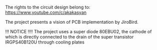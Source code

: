 The rights to the circuit design belong to: 
https://www.youtube.com/c/akakasyan

The project presents a vision of PCB implementation by JiroBird.

!!! NOTICE !!!!
The project uses a super diode 80EBU02, the cathode of which is directly connected to the drain of the super transistor IRGPS40B120U through cooling plates